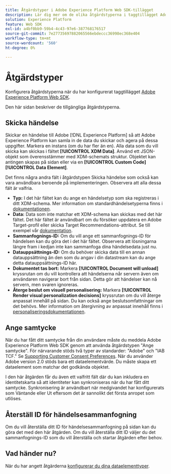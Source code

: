 ```yaml
---
title: Åtgärdstyper i Adobe Experience Platform Web SDK-tillägget
description: Lär dig mer om de olika åtgärdstyperna i taggtillägget Adobe Experience Platform Web SDK.
solution: Experience Platform
feature: Web SDK
exl-id: a4bf0bb9-59b4-4c43-97e6-387768176517
source-git-commit: 7e27735697882065566ebdeccc36998ec368e404
workflow-type: tm+mt
source-wordcount: '560'
ht-degree: 0%

---
```


# Åtgärdstyper

Konfigurera åtgärdstyperna när du har konfigurerat taggtillägget [Adobe Experience Platform Web SDK](web-sdk-extension-configuration.md).

Den här sidan beskriver de tillgängliga åtgärdstyperna.

## Skicka händelse

Skickar en händelse till Adobe [!DNL Experience Platform] så att Adobe Experience Platform kan samla in de data du skickar och agera på dessa uppgifter. Markera en instans (om du har fler än en). Alla data som du vill skicka kan skickas i fältet **[!UICONTROL XDM Data]**. Använd ett JSON-objekt som överensstämmer med XDM-schemats struktur. Objektet kan antingen skapas på sidan eller via en **[!UICONTROL Custom Code]** **[!UICONTROL Data Element]**.

Det finns några andra fält i åtgärdstypen Skicka händelse som också kan vara användbara beroende på implementeringen. Observera att alla dessa fält är valfria.

- **Typ:** I det här fältet kan du ange en händelsetyp som ska registreras i ditt XDM-schema. Mer information om standardhändelsetyperna finns i [dokumentationen](https://experienceleague.adobe.com/docs/experience-platform/edge/fundamentals/tracking-events.html?lang=en#using-the-sendbeacon-api).
- **Data:** Data som inte matchar ett XDM-schema kan skickas med det här fältet. Det här fältet är användbart om du försöker uppdatera en Adobe Target-profil eller skicka Target Recommendations-attribut. Se till exempel vår [dokumentation](https://experienceleague.adobe.com/docs/experience-platform/edge/fundamentals/tracking-events.html?lang=en).
- **Sammanfognings-ID:** Om du vill ange ett sammanfognings-ID för händelsen kan du göra det i det här fältet. Observera att lösningarna längre fram i kedjan inte kan sammanfoga dina händelsedata just nu.
- **Datauppsättnings-ID:** Om du behöver skicka data till en annan datauppsättning än den som du angav i din datastream kan du ange detta datauppsättnings-ID här.
- **Dokumentet tas bort:** Markera  **[!UICONTROL Document will unload]** kryssrutan om du vill kontrollera att händelserna når servern även om användaren navigerar bort från sidan. Detta gör att händelser kan nå servern, men svaren ignoreras.
- **Återge beslut om visuell personalisering:** Markera  **[!UICONTROL Render visual personalization decisions]** kryssrutan om du vill återge anpassat innehåll på sidan. Du kan också ange beslutsomfattningar om det behövs. Mer information om återgivning av anpassat innehåll finns i [personaliseringsdokumentationen](https://experienceleague.adobe.com/docs/experience-platform/edge/personalization/rendering-personalization-content.html?lang=en#automatically-rendering-content).

## Ange samtycke

När du har fått ditt samtycke från din användare måste du meddela Adobe Experience Platform Web SDK genom att använda åtgärdstypen &quot;Ange samtycke&quot;. För närvarande stöds två typer av standarder: &quot;Adobe&quot; och &quot;IAB TCF.&quot; Se [Supporting Customer Consent Preferences](../consent/supporting-consent.md). När du använder Adobe version 2.0 stöds bara ett dataelementvärde. Du måste skapa ett dataelement som matchar det godkända objektet.

I den här åtgärden får du även ett valfritt fält där du kan inkludera en identitetskarta så att identiteter kan synkroniseras när du har fått ditt samtycke. Synkronisering är användbart när medgivandet har konfigurerats som Väntande eller Ut eftersom det är sannolikt det första anropet som utlöses.

## Återställ ID för händelsesammanfogning

Om du vill återställa ditt ID för händelsesammanfogning på sidan kan du göra det med den här åtgärden. Om du vill återställa ditt ID väljer du det sammanfognings-ID som du vill återställa och startar åtgärden efter behov.

## Vad händer nu?

När du har angett åtgärderna [konfigurerar du dina dataelementtyper](data-element-types.md).
